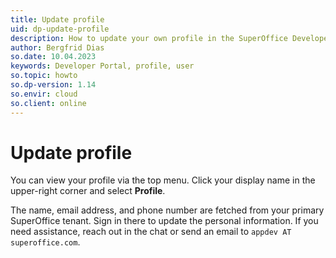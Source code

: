 ```yaml
---
title: Update profile
uid: dp-update-profile
description: How to update your own profile in the SuperOffice Developer Portal.
author: Bergfrid Dias
so.date: 10.04.2023
keywords: Developer Portal, profile, user
so.topic: howto
so.dp-version: 1.14
so.envir: cloud
so.client: online
---
```


# Update profile

You can view your profile via the top menu. Click your display name in the upper-right corner and select **Profile**.

The name, email address, and phone number are fetched from your primary SuperOffice tenant. Sign in there to update the personal information. If you need assistance, reach out in the chat or send an email to `appdev AT superoffice.com`.
